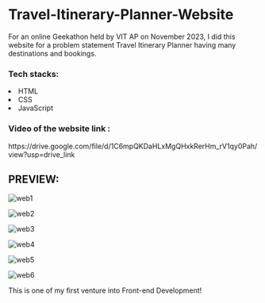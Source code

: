 # Travel-Itinerary-Planner-Website
For an online Geekathon held by VIT AP on November 2023, I did this website for a problem statement Travel Itinerary Planner having many destinations and bookings. 
<h3>Tech stacks:</h3>
<li>
  HTML
</li>
 <li> 
  CSS
</li>
<li>
  JavaScript
</li>

<h3>Video of the website link :</h3> https://drive.google.com/file/d/1C6mpQKDaHLxMgQHxkRerHm_rV1qy0Pah/view?usp=drive_link

<h2>PREVIEW: </h2>

![web1](https://github.com/MaithreyiA/Travel-Itinerary-Planner-Website/assets/145844778/24d0f06b-e3ec-4be5-9343-cd10cad339a0)

![web2](https://github.com/MaithreyiA/Travel-Itinerary-Planner-Website/assets/145844778/43baaf65-8e75-4826-9a3a-ed0fbfdbf208)

![web3](https://github.com/MaithreyiA/Travel-Itinerary-Planner-Website/assets/145844778/bc2cfe65-34e7-43d0-8df9-b0bca3c13ec5)

![web4](https://github.com/MaithreyiA/Travel-Itinerary-Planner-Website/assets/145844778/2578158c-78f4-44b4-9b71-119972591f2e)

![web5](https://github.com/MaithreyiA/Travel-Itinerary-Planner-Website/assets/145844778/41ffb98a-0843-48ff-a9d9-60138899b262)

![web6](https://github.com/MaithreyiA/Travel-Itinerary-Planner-Website/assets/145844778/78b7420f-ec9e-4320-b6c0-0499be8a8d24)

This is one of my first venture into Front-end Development! 


